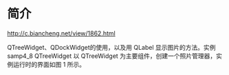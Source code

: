# 简介

http://c.biancheng.net/view/1862.html

QTreeWidget、QDockWidget的使用，以及用 QLabel 显示图片的方法。实例 samp4_8 QTreeWidget 以 QTreeWidget 为主要组件，创建一个照片管理器，实例运行时的界面如图 1 所示。